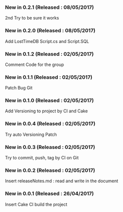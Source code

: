 ### New in 0.2.1 (Released : 08/05/2017)
 
2nd Try to be sure it works
 
### New in 0.2.0 (Released : 08/05/2017)
 
Add LostTimeDB Script.cs and Script.SQL
 
### New in 0.1.2 (Released : 02/05/2017)
 
Comment Code for the group
 
### New in 0.1.1 (Released : 02/05/2017)
 
Patch Bug Git
 
### New in 0.1.0 (Released : 02/05/2017)
 
Add Versioning to project by CI and Cake
 
### New in 0.0.4 (Released : 02/05/2017)
 
Try auto Versioning Patch
 
### New in 0.0.3 (Released : 02/05/2017)
 
Try to commit, push, tag by CI on Git
 
### New in 0.0.2 (Released : 02/05/2017)
 
Insert releaseNotes.md : read and write in the document
 
### New in 0.0.1 (Released : 26/04/2017)

Insert Cake CI build the project
